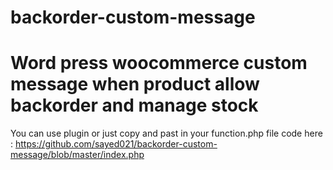 # backorder-custom-message
# Word press woocommerce custom message when product allow backorder and manage stock

You can use plugin or just copy and past in your function.php file
code here : https://github.com/sayed021/backorder-custom-message/blob/master/index.php
